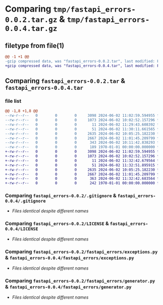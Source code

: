 # Comparing `tmp/fastapi_errors-0.0.2.tar.gz` & `tmp/fastapi_errors-0.0.4.tar.gz`

## filetype from file(1)

```diff
@@ -1 +1 @@
-gzip compressed data, was "fastapi_errors-0.0.2.tar", last modified: Fri Jan  1 00:00:00 2016, max compression
+gzip compressed data, was "fastapi_errors-0.0.4.tar", last modified: Fri Jan  1 00:00:00 2016, max compression
```

## Comparing `fastapi_errors-0.0.2.tar` & `fastapi_errors-0.0.4.tar`

### file list

```diff
@@ -1,8 +1,8 @@
--rw-r--r--   0        0        0     3098 2024-06-02 11:02:59.594955 fastapi_errors-0.0.2/.gitignore
--rw-r--r--   0        0        0     1073 2024-06-02 10:02:52.157296 fastapi_errors-0.0.2/LICENSE
--rw-r--r--   0        0        0       11 2024-06-02 11:29:43.608392 fastapi_errors-0.0.2/README.md
--rw-r--r--   0        0        0       51 2024-06-02 11:30:11.661565 fastapi_errors-0.0.2/fastapi_errors/__init__.py
--rw-r--r--   0        0        0     2635 2024-06-02 10:05:25.182230 fastapi_errors-0.0.2/fastapi_errors/exceptions.py
--rw-r--r--   0        0        0     2667 2024-06-02 11:01:45.209799 fastapi_errors-0.0.2/fastapi_errors/generator.py
--rw-r--r--   0        0        0      343 2024-06-02 10:11:42.838293 fastapi_errors-0.0.2/pyproject.toml
--rw-r--r--   0        0        0      189 1970-01-01 00:00:00.000000 fastapi_errors-0.0.2/PKG-INFO
+-rw-r--r--   0        0        0     3098 2024-06-02 11:02:59.594955 fastapi_errors-0.0.4/.gitignore
+-rw-r--r--   0        0        0     1073 2024-06-02 10:02:52.157296 fastapi_errors-0.0.4/LICENSE
+-rw-r--r--   0        0        0       11 2024-06-02 11:32:42.679564 fastapi_errors-0.0.4/README.md
+-rw-r--r--   0        0        0       51 2024-06-02 11:32:51.895915 fastapi_errors-0.0.4/fastapi_errors/__init__.py
+-rw-r--r--   0        0        0     2635 2024-06-02 10:05:25.182230 fastapi_errors-0.0.4/fastapi_errors/exceptions.py
+-rw-r--r--   0        0        0     2667 2024-06-02 11:01:45.209799 fastapi_errors-0.0.4/fastapi_errors/generator.py
+-rw-r--r--   0        0        0      363 2024-06-02 11:32:42.683564 fastapi_errors-0.0.4/pyproject.toml
+-rw-r--r--   0        0        0      242 1970-01-01 00:00:00.000000 fastapi_errors-0.0.4/PKG-INFO
```

### Comparing `fastapi_errors-0.0.2/.gitignore` & `fastapi_errors-0.0.4/.gitignore`

 * *Files identical despite different names*

### Comparing `fastapi_errors-0.0.2/LICENSE` & `fastapi_errors-0.0.4/LICENSE`

 * *Files identical despite different names*

### Comparing `fastapi_errors-0.0.2/fastapi_errors/exceptions.py` & `fastapi_errors-0.0.4/fastapi_errors/exceptions.py`

 * *Files identical despite different names*

### Comparing `fastapi_errors-0.0.2/fastapi_errors/generator.py` & `fastapi_errors-0.0.4/fastapi_errors/generator.py`

 * *Files identical despite different names*


